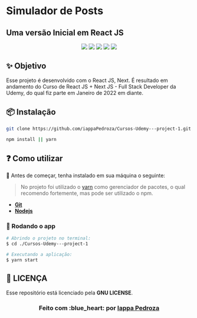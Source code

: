 # Simulador de Posts
## Uma versão Inicial em React JS


<div align="center">

<img src = "https://img.shields.io/static/v1?label=license&message=GNU&color=<COLOR>&style=<STYLE>&logo=<LOGO>" />
<img src = "https://img.shields.io/static/v1?label=node&message=v16.14.0&color=green&style=<STYLE>&logo=<LOGO>" />
<img src = "https://img.shields.io/static/v1?label=yarn&message=v1.22.15&color=blue&style=<STYLE>&logo=<LOGO>" />
<img src = "https://img.shields.io/static/v1?label=web&message=reactjs&color=7159c1&style=<STYLE>&logo=<LOGO>" />
<img src = "https://img.shields.io/static/v1?label=</>&message=Javascript&color=yellow&style=<STYLE>&logo=<LOGO>" />

</div>

## ✨ Objetivo

Esse projeto é desenvolvido com o React JS, Next. É resultado em andamento do Curso de React JS + Next JS - Full Stack Developer da Udemy, do qual fiz parte em Janeiro de 2022 em diante.

## 📦 Instalação

```bash
git clone https://github.com/iappaPedroza/Cursos-Udemy---project-1.git
```

```bash
npm install || yarn
```
  
## :question: Como utilizar

:red_circle:  Antes de começar, tenha instalado em sua máquina o seguinte:
> No projeto foi utilizado o
[yarn](https://yarnpkg.com/getting-started/install)
como gerenciador de pacotes, o qual recomendo fortemente, mas pode ser utilizado o npm.

- **[Git][git]**
- **[Nodejs][node]**

### 🔗 Rodando o app

```sh
# Abrindo o projeto no terminal:
$ cd ./Cursos-Udemy---project-1

# Executando a aplicação: 
$ yarn start
```
## **:page_with_curl: LICENÇA**

Esse repositório está licenciado pela **GNU LICENSE**.

<h3 align="center">
Feito com :blue_heart: por <a href="https://www.linkedin.com/in/iapon%C3%A3-pedroza-90b1422b/">Iappa Pedroza</a>
<br><br>
</h3>
  
  <!-- Techs -->

[react]: https://reactjs.org/

[typescript]: https://www.typescriptlang.org/

[node]: https://nodejs.org/

[mongodb]: https://www.mongodb.com/

[vscode]: https://code.visualstudio.com/

[react_native]: http://www.reactnative.com/

[express]: https://expressjs.com/

[cors]: https://expressjs.com/en/resources/middleware/cors.html

[axios]: https://github.com/axios/axios

[yarn]: https://classic.yarnpkg.com/en/docs/install/#debian-stable

[npm]: https://www.npmjs.com/get-npm

[git]: https://git-scm.com/book/pt-br/v2/Come%C3%A7ando-Instalando-o-Git

[jsonwebtoken]: https://jwt.io/
